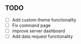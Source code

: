 ## TODO
- [ ] Add custom theme functionality
- [ ] Fix command page
- [ ] improve server dashboard
- [ ] Add data request functionality
